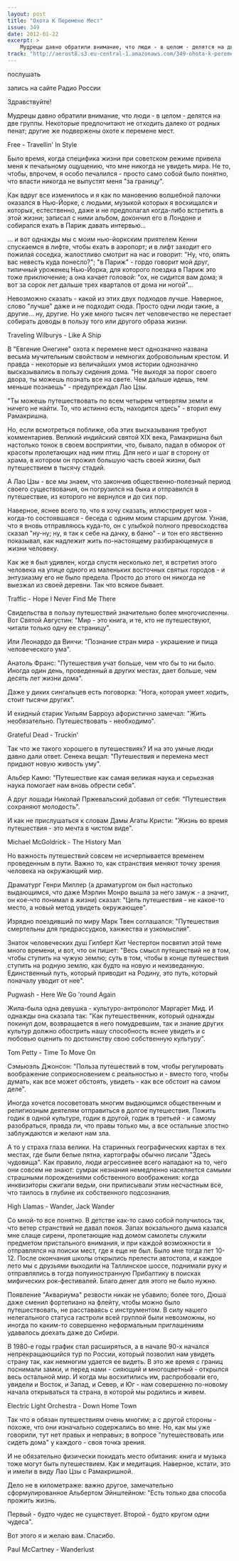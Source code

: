 ```yaml
---
layout: post
title: "Охота К Перемене Мест"
issue: 349
date: 2012-01-22
excerpt: >
    Мудрецы давно обратили внимание, что люди - в целом - делятся на две группы. Некоторые предпочитают не отходить далеко от родных пенат; другие же подвержены охоте к перемене мест.
track: "http://aerost8.s3.eu-central-1.amazonaws.com/349-ohota-k-peremene-mest.mp3"
---
```


послушать

запись на сайте Радио России

Здравствуйте!

Мудрецы давно обратили внимание, что люди - в целом - делятся на две группы. Некоторые предпочитают не отходить далеко от родных пенат; другие же подвержены охоте к перемене мест.

Free - Travellin' In Style

Было время, когда специфика жизни при советском режиме привела меня к печальному ощущению, что мне никогда не увидеть мира. Не то, чтобы, впрочем, я особо печалился - просто само собой было понятно, что власти никогда не выпустят меня "за границу".

Как вдруг все изменилось и я как по мановению волшебной палочки оказался в Нью-Йорке, с людьми, музыкой которых я восхищался и которых, естественно, даже и не предполагал когда-либо встретить в этой жизни; записал с ними альбом, докончил его в Лондоне и собирался ехать в Париж давать интервью...

... и вот однажды мы с моим нью-йоркским приятелем Кенни спускаемся в лифте, чтобы ехать в аэропорт; и в лифт заходит его пожилая соседка, жалостливо смотрит на нас и говорит: "Ну, что, опять вас невесть куда понесло?"; "в Париж" - гордо говорит мой друг, типичный уроженец Нью-Йорка, для которого поездка в Париж это тоже приключение; а она качает головой: "ох, не сидится вам дома; я вот за сорок лет дальше трех кварталов от дома ни ногой"...

Невозможно сказать - какой из этих двух подходов лучше. Наверное, слово "лучше" даже и не подходит сюда. Просто одни люди такие, а другие... ну, другие. Но уже много тысяч лет человечество не перестает собирать доводы в пользу того или другого образа жизни.

Traveling Wilburys - Like A Ship

В "Евгение Онегине" охота к перемене мест однозначно названа весьма мучительным свойством и немногих добровольным крестом. И правда - некоторые из величайших умов истории однозначно высказывались в пользу сидения дома. "Не выходя за порог своего двора, ты можешь познать все на свете. Чем дальше идешь, тем меньше познаешь" - предупреждал Лао Цзы.

"Ты можешь путешествовать по всем четырем четвертям земли и ничего не найти. То, что истинно есть, находится здесь" - вторил ему Рамакришна.

Но, если всмотреться поближе, оба этих высказывания требуют комментариев. Великий индийский святой XIX века, Рамакришна был настолько тонок в своем восприятии, что, бывало, падал в обморок от красоты пролетающих над ним птиц. Для него и шаг в сторону от храма, в котором он прожил большую часть своей жизни, был путешествием в тысячу стадий.

А Лао Цзы - все мы знаем, что закончив общественно-полезный период своего существования, он погрузился на быка и отправился в путешествие, из которого не вернулся и до сих пор.

Наверное, яснее всего то, что я хочу сказать, иллюстрирует моя - когда-то состоявшаяся - беседа с одним моим старшим другом. Узнав, что я вновь отправляюсь куда-то, он с улыбкой полного превосходства сказал "ну-ну; ну, я так к себе на дачку, в баню" - и тон его явственно показывал, как надлежит жить по-настоящему разбирающемуся в жизни человеку.

Как же я был удивлен, когда спустя несколько лет, я встретил этого человека на улице одного из маленьких восточных святых городов - и энтузиазму его не было предела. Просто до этого он никогда не выезжал из своей деревни. Так что всякое бывает.

Traffic - Hope I Never Find Me There

Свидельства в пользу путешествий значительно более многочисленны. Вот Cвятой Августин: "Мир - это книга, и те, кто не путешествуют, читали только одну ее страницу".

Или Леонардо да Винчи: "Познание стран мира - украшение и пища человеческого ума".

Анатоль Франс: "Путешествия учат больше, чем что бы то ни было. Иногда один день, проведенный в других местах, дает больше, чем десять лет жизни дома".

Даже у диких сингальцев есть поговорка: "Нога, которая умеет ходить, стоит тысячи других".

И ехидный старик Уильям Барроуз афористично замечал: "Жить необязательно. Путешествовать - необходимо".

Grateful Dead - Truckin'

Так что же такого хорошего в путешествиях? И на это умные люди давно дали ответ. Сенека вещал: "Путешествия и перемена мест придают новую живость уму".

Альбер Камю: "Путешествие как самая великая наука и серьезная наука помогает нам вновь обрести себя".

А друг лошади Николай Пржевальский добавил от себя: "Путешествия сохраняют молодость".

И как не прислушаться к словам Дамы Агаты Кристи: "Жизнь во время путешествия - это мечта в чистом виде".

Michael McGoldrick - The History Man

Но важность путешествий совсем не исчерпывается временем проведенным в пути. Важно то, как странствия меняют точку зрения человека на окружающий мир.

Драматург Генри Миллер (а драматургом он был настолько выдающимся, что даже Мэрлин Монро вышла за него замуж - а значит, он кое-что понимал в жизни) сказал: "Цель путешествия - не какое-то место, а новый метод увидеть окружающее".

Изрядно поездивший по миру Марк Твен соглашался: "Путешествия смертельны для предрассудков, ханжества и узкомыслия".

Знаток человеческих душ Гилберт Кит Честертон посвятил этой теме много времени, и вот, что он пишет: "Весь смысл путешествий не в том, чтобы ступить на чужую землю; суть в том, чтобы в конце путешествия ступить на родную землю, как будто на новую и неизведанную. Единственный путь, который приводит на Родину, это путь, который поначалу уводит от нее".

Pugwash - Here We Go 'round Again

Жила-была одна девушка - культуро-антрополог Маргарет Мид. И однажды она сказала так: "Как путешественник, который однажды покинул дом, возвращается в него помудревшим, так и знание других культур должно обострить нашу способность яснее увидеть и с любовью оценить по достоинству свою собственную культуру".

Tom Petty - Time To Move On

Сэмьюэль Джонсон: "Польза путешествий в том, чтобы регулировать воображение соприкосновением с реальностью и - вместо того, чтобы думать, как все может обстоять, увидеть - как все обстоит на самом деле".

Иногда хочется посоветовать многим выдающимся общественным и религиозным деятелям отправиться в долгое путешествия. Пожить годик в одной культуре, годик в другой, годик в третьей - и самому разобраться, правда ли, что правы только мы, а все остальные злостно заблуждаются и желают нам зла.

А то у страха глаза велики. На старинных географических картах в тех местах, где были белые пятна, картографы обычно писали "Здесь чудовища". Как правило, люди агрессивнее всего нападают на то, чего они совсем не знают: сумрак незнания немедленно населяется самыми страшными порождениями собственного воображения: когда инквизиторы сжигали ведьм, они приписывали этим несчастным все, что таилось в глубине их собственного подсознания.

High Llamas - Wander, Jack Wander

Со мной-то все понятно. В детстве как-то само собой получилось так, что ветер странствий не давал покоя. Запах вокзального дыма казался мне слаще сирени, пролетающие над домом самолеты служили предметом пристального внимания, и при каждой возможности я отправлялся на поиски мест, где я еще не был. Было мне тогда лет 10-12. После окончания школы открылись прелести автостопа, и каждое лето мы c друзьями выходили на Таллинское шоссе, поднимали руку и отправлялись в тогда полуиностранную Прибалтику в поисках мифических рок-фестивалей. Благо денег для этого не было нужно.

Появление "Аквариума" резвости никак не убавило; более того, Дюша даже сменил фортепиано на флейту, чтобы можно было путешествовать, не расставаясь с инструментом. В силу нашего нелегального статуса гастроли всей группой были невозможны, но иногда по каким-то совершенно неформальным приглашениям удавалось доехать даже до Сибири.

В 1980-е годы график стал расширяться, а в начале 90-х начался непрекращающийся тур по России, который позволил нам увидеть страну так, как немногим удается ее видеть. В это же время с границ поснимали замки, и перед нами - сияющий и многоцветный - открылся весь остальной мир. И когда мы восхитились им, распробовали его, увидели и Восток, и Запад, и Север, и Юг - нам совершенно по-новому начала открываться та страна, в которой мы родились и живем.

Electric Light Orchestra - Down Home Town

Так что я обязан путешествиям очень многим; а с другой стороны - похоже, что они изначально содержались во мне. Но, как мы уже говорили, тут нет правых и неправых; в вопросе "путешествовать или сидеть дома" у каждого - своя точка зрения.

И не обязательно физически покидать место обитания: книга и музыка тоже могут быть путешествием. Как и медитация. Наверное, кстати, это и имели в виду Лао Цзы с Рамакришной.

Дело не в километраже: важно другое, замечательно сформулированное Альбертом Эйнштейном: "Есть только два способа прожить жизнь.

Первый - будто чудес не существует. Второй - будто кругом одни чудеса".

Вот этого я и желаю вам. Спасибо.

Paul McCartney - Wanderlust
